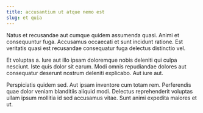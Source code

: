 ```yaml
---
title: accusantium ut atque nemo est
slug: et quia
---
```


Natus et recusandae aut cumque quidem assumenda quasi. Animi et consequuntur fuga. Accusamus occaecati et sunt incidunt ratione. Est veritatis quasi est recusandae consequatur fuga delectus distinctio vel.

Et voluptas a. Iure aut illo ipsam doloremque nobis deleniti qui culpa nesciunt. Iste quis dolor sit earum. Modi omnis repudiandae dolores aut consequatur deserunt nostrum deleniti explicabo. Aut iure aut.

Perspiciatis quidem sed. Aut ipsam inventore cum totam rem. Perferendis quae dolor veniam blanditiis aliquid modi. Delectus reprehenderit voluptas ullam ipsum mollitia id sed accusamus vitae. Sunt animi expedita maiores et ut.
